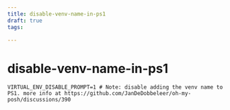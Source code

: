 ```yaml
---
title: disable-venv-name-in-ps1
draft: true
tags: 

---
```

# disable-venv-name-in-ps1
```
VIRTUAL_ENV_DISABLE_PROMPT=1 # Note: disable adding the venv name to PS1. more info at https://github.com/JanDeDobbeleer/oh-my-posh/discussions/390
```